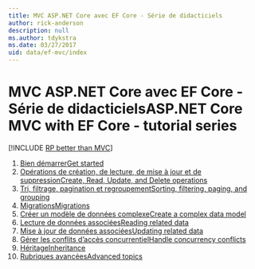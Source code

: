 ```yaml
---
title: MVC ASP.NET Core avec EF Core - Série de didacticiels
author: rick-anderson
description: null
ms.author: tdykstra
ms.date: 03/27/2017
uid: data/ef-mvc/index
---
```

# <a name="aspnet-core-mvc-with-ef-core---tutorial-series"></a><span data-ttu-id="1aaf1-102">MVC ASP.NET Core avec EF Core - Série de didacticiels</span><span class="sxs-lookup"><span data-stu-id="1aaf1-102">ASP.NET Core MVC with EF Core - tutorial series</span></span>

[!INCLUDE [RP better than MVC](../../includes/RP-EF/rp-over-mvc.md)]

1. [<span data-ttu-id="1aaf1-103">Bien démarrer</span><span class="sxs-lookup"><span data-stu-id="1aaf1-103">Get started</span></span>](xref:data/ef-mvc/intro)
1. [<span data-ttu-id="1aaf1-104">Opérations de création, de lecture, de mise à jour et de suppression</span><span class="sxs-lookup"><span data-stu-id="1aaf1-104">Create, Read, Update, and Delete operations</span></span>](xref:data/ef-mvc/crud)
1. [<span data-ttu-id="1aaf1-105">Tri, filtrage, pagination et regroupement</span><span class="sxs-lookup"><span data-stu-id="1aaf1-105">Sorting, filtering, paging, and grouping</span></span>](xref:data/ef-mvc/sort-filter-page)
1. [<span data-ttu-id="1aaf1-106">Migrations</span><span class="sxs-lookup"><span data-stu-id="1aaf1-106">Migrations</span></span>](xref:data/ef-mvc/migrations)
1. [<span data-ttu-id="1aaf1-107">Créer un modèle de données complexe</span><span class="sxs-lookup"><span data-stu-id="1aaf1-107">Create a complex data model</span></span>](xref:data/ef-mvc/complex-data-model)
1. [<span data-ttu-id="1aaf1-108">Lecture de données associées</span><span class="sxs-lookup"><span data-stu-id="1aaf1-108">Reading related data</span></span>](xref:data/ef-mvc/read-related-data)
1. [<span data-ttu-id="1aaf1-109">Mise à jour de données associées</span><span class="sxs-lookup"><span data-stu-id="1aaf1-109">Updating related data</span></span>](xref:data/ef-mvc/update-related-data)
1. [<span data-ttu-id="1aaf1-110">Gérer les conflits d’accès concurrentiel</span><span class="sxs-lookup"><span data-stu-id="1aaf1-110">Handle concurrency conflicts</span></span>](xref:data/ef-mvc/concurrency)
1. [<span data-ttu-id="1aaf1-111">Héritage</span><span class="sxs-lookup"><span data-stu-id="1aaf1-111">Inheritance</span></span>](xref:data/ef-mvc/inheritance)
1. [<span data-ttu-id="1aaf1-112">Rubriques avancées</span><span class="sxs-lookup"><span data-stu-id="1aaf1-112">Advanced topics</span></span>](xref:data/ef-mvc/advanced)
